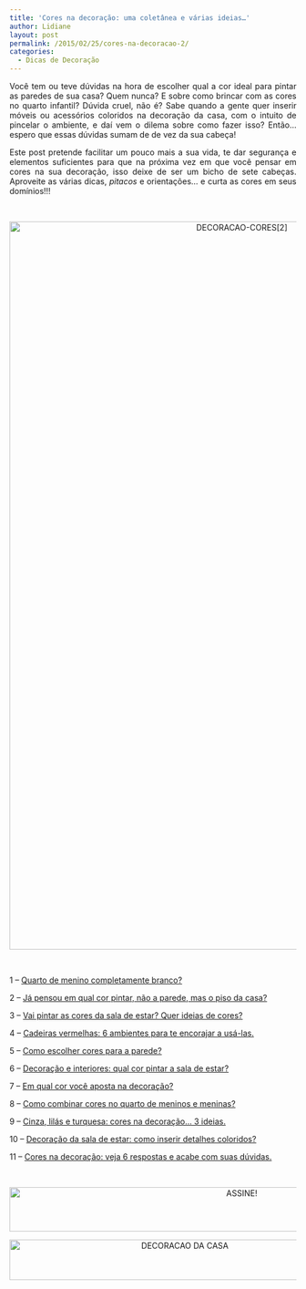 ```yaml
---
title: 'Cores na decoração: uma coletânea e várias ideias…'
author: Lidiane
layout: post
permalink: /2015/02/25/cores-na-decoracao-2/
categories:
  - Dicas de Decoração
---
```

<p align="justify">
  Você tem ou teve dúvidas na hora de escolher qual a cor ideal para pintar as paredes de sua casa? Quem nunca? E sobre como brincar com as cores no quarto infantil? Dúvida cruel, não é? Sabe quando a gente quer inserir móveis ou acessórios coloridos na decoração da casa, com o intuito de pincelar o ambiente, e daí vem o dilema sobre como fazer isso? Então… espero que essas dúvidas sumam de de vez da sua cabeça!
</p>

<p align="justify">
  Este post pretende facilitar um pouco mais a sua vida, te dar segurança e elementos suficientes para que na próxima vez em que você pensar em cores na sua decoração, isso deixe de ser um bicho de sete cabeças. Aproveite as várias dicas, <em>pitacos</em> e orientações… e curta as cores em seus domínios!!!
</p>

&nbsp;

<p align="center">
  <a href="https://www.trololodemulher.com.br/2015/02/DECORACAO-CORES2.png"><img class="alignnone size-full wp-image-10779" src="https://www.trololodemulher.com.br/2015/02/DECORACAO-CORES2.png" alt="DECORACAO-CORES[2]" width="800" height="1278" /></a>
</p>

&nbsp;

1 – <a href="http://www.decoracaodacasa.com/quarto-de-menino-branco/" target="_blank" rel="noopener noreferrer">Quarto de menino completamente branco?</a>

2 – <a href="http://www.decoracaodacasa.com/cor-casa-piso/" target="_blank" rel="noopener noreferrer">Já pensou em qual cor pintar, não a parede, mas o piso da casa?</a>

3 – <a href="http://www.decoracaodacasa.com/parede-sala-estar-cores/" target="_blank" rel="noopener noreferrer">Vai pintar as cores da sala de estar? Quer ideias de cores?</a>

4 – <a href="http://www.decoracaodacasa.com/cadeiras-sala-jantar/" target="_blank" rel="noopener noreferrer">Cadeiras vermelhas: 6 ambientes para te encorajar a usá-las.</a>

5 – <a href="http://www.decoracaodacasa.com/cores-para-a-parede/" target="_blank" rel="noopener noreferrer">Como escolher cores para a parede?</a>

6 – <a href="http://www.decoracaodacasa.com/decoracao-pintura-sala-estar/" target="_blank" rel="noopener noreferrer">Decoração e interiores: qual cor pintar a sala de estar?</a>

7 – <a href="http://www.decoracaodacasa.com/cor-decoracao/" target="_blank" rel="noopener noreferrer">Em qual cor você aposta na decoração?</a>

8 – <a href="http://www.decoracaodacasa.com/cores-quarto-menino-menina/" target="_blank" rel="noopener noreferrer">Como combinar cores no quarto de meninos e meninas?</a>

9 – <a href="http://www.decoracaodacasa.com/cores-na-decoracao-3-ideias/" target="_blank" rel="noopener noreferrer">Cinza, lilás e turquesa: cores na decoração… 3 ideias.</a>

10 – <a href="http://www.decoracaodacasa.com/decoracao-sala-estar-cores/" target="_blank" rel="noopener noreferrer">Decoração da sala de estar: como inserir detalhes coloridos?</a>

11 – <a href="http://www.trololodemulher.com.br/2014/02/13/cores-na-decoracao/" target="_blank" rel="noopener noreferrer">Cores na decoração: veja 6 respostas e acabe com suas dúvidas.</a>

&nbsp;

<p align="center">
  <a href="http://feedburner.google.com/fb/a/mailverify?uri=blogbichafemea&loc=pt_BR" target="_blank" rel="noopener noreferrer"><img class="alignnone size-full wp-image-10439" src="https://www.trololodemulher.com.br/2014/09/ASSINE.png" alt="ASSINE!" width="800" height="78" /></a>
</p>

<p align="center">
  <a href="http://www.decoracaodacasa.com/" target="_blank" rel="noopener noreferrer"><img class="alignnone size-full wp-image-10262" src="https://www.trololodemulher.com.br/2014/07/DECORACAO-DA-CASA.png" alt="DECORACAO DA CASA" width="600" height="71" /></a>
</p>

<p align="justify">